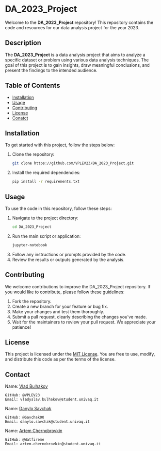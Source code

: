 # DA_2023_Project

Welcome to the **DA_2023_Project** repository! This repository contains the code and resources for our data analysis project for the year 2023.

## Description

The **DA_2023_Project** is a data analysis project that aims to analyze a specific dataset or problem using various data analysis techniques. The goal of this project is to gain insights, draw meaningful conclusions, and present the findings to the intended audience.

## Table of Contents

- [Installation](#installation)
- [Usage](#usage)
- [Contributing](#contributing)
- [License](#license)
- [Conatct](#contact)

## Installation

To get started with this project, follow the steps below:

1. Clone the repository:

   ```bash
   git clone https://github.com/VPLEV23/DA_2023_Project.git
2. Install the required dependencies:

   ```bash
   pip install -r requirements.txt
   
## Usage

To use the code in this repository, follow these steps:

1. Navigate to the project directory:
   ```bash
   cd DA_2023_Project
2. Run the main script or application:
   ```bash
   jupyter-notebook
3. Follow any instructions or prompts provided by the code.
4. Review the results or outputs generated by the analysis.

## Contributing

We welcome contributions to improve the DA_2023_Project repository. If you would like to contribute, please follow these guidelines:
  1. Fork the repository.
  2. Create a new branch for your feature or bug fix.
  3. Make your changes and test them thoroughly.
  4. Submit a pull request, clearly describing the changes you've made.
  5.  Wait for the maintainers to review your pull request. We appreciate your patience!

## License
  This project is licensed under the [MIT License](https://opensource.org/license/mit/). You are free to use, modify, and distribute this code as per the terms of the license.

## Contact
  Name: [Vlad Bulhakov](#)

    GitHub: @VPLEV23
    Email: vladyslav.bulhakov@student.univaq.it

  Name: [Danylo Savchak](#)

    GitHub: @Savchak00
    Email: danylo.savchak@student.univaq.it

  Name: [Artem Chernobrovkin](#)

    GitHub: @Watfireme
    Email: artem.chernobrovkin@student.univaq.it


    

    

   

   

